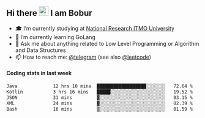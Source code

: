 ## Hi there <img src="https://media.giphy.com/media/hvRJCLFzcasrR4ia7z/giphy.gif" width="25px" height="25px"> I am Bobur

- :mortar_board: I’m currently studying at [National Research ITMO University](https://itmo.ru/)
- :seedling: I’m currently learning GoLang
- :speech_balloon: Ask me about anything related to Low Level Programming or Algorithm and Data Structures
- :mailbox: How to reach me: [@telegram](https://t.me/octoant) (see also [@leetcode](https://leetcode.com/octoant/))    

#### Coding stats in last week

<!--START_SECTION:waka-->

```txt
Java             12 hrs 10 mins  ██████████████████░░░░░░░   72.64 %
Kotlin           3 hrs 16 mins   █████░░░░░░░░░░░░░░░░░░░░   19.52 %
JSON             31 mins         ▓░░░░░░░░░░░░░░░░░░░░░░░░   03.15 %
XML              24 mins         ▓░░░░░░░░░░░░░░░░░░░░░░░░   02.39 %
Bash             16 mins         ▒░░░░░░░░░░░░░░░░░░░░░░░░   01.59 %
```

<!--END_SECTION:waka-->
